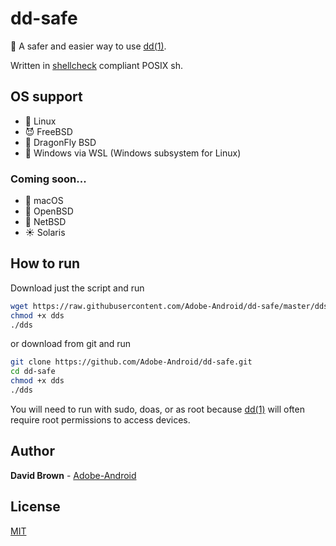 # dd-safe
:shell: A safer and easier way to use [dd(1)](https://www.freebsd.org/cgi/man.cgi?dd(1)).

Written in [shellcheck](https://www.shellcheck.net) compliant POSIX sh.

## OS support
* :penguin: Linux
* :smiling_imp: FreeBSD
* :dragon: DragonFly BSD
* :wine_glass: Windows via WSL (Windows subsystem for Linux)

### Coming soon...
* :apple: macOS
* :blowfish: OpenBSD
* :triangular_flag_on_post: NetBSD
* :sunny: Solaris

## How to run
Download just the script and run
```sh
wget https://raw.githubusercontent.com/Adobe-Android/dd-safe/master/dds
chmod +x dds
./dds
```
or download from git and run
```sh
git clone https://github.com/Adobe-Android/dd-safe.git
cd dd-safe
chmod +x dds
./dds
```
You will need to run with sudo, doas, or as root because [dd(1)](https://www.freebsd.org/cgi/man.cgi?dd(1)) will often require root permissions to access devices.

## Author

**David Brown** - [Adobe-Android](https://github.com/Adobe-Android)

## License

[MIT](https://choosealicense.com/licenses/mit/)

